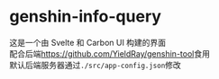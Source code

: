 # genshin-info-query

这是一个由 Svelte 和 Carbon UI 构建的界面  
配合后端<https://github.com/YieldRay/genshin-tool>食用  
默认后端服务器通过`./src/app-config.json`修改
